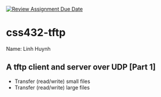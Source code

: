 [![Review Assignment Due Date](https://classroom.github.com/assets/deadline-readme-button-24ddc0f5d75046c5622901739e7c5dd533143b0c8e959d652212380cedb1ea36.svg)](https://classroom.github.com/a/uUtCS26u)
# css432-tftp
Name: Linh Huynh
## A tftp client and server over UDP [Part 1]
* Transfer (read/write) small files
* Transfer (read/write) large files
